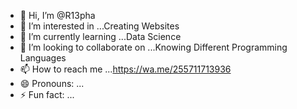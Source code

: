 - 👋 Hi, I’m @R13pha
- 👀 I’m interested in ...Creating Websites
- 🌱 I’m currently learning ...Data Science
- 💞️ I’m looking to collaborate on ...Knowing Different Programming Languages
- 📫 How to reach me ...https://wa.me/255711713936
- 😄 Pronouns: ...
- ⚡ Fun fact: ...

<!---
R13pha/R13pha is a ✨ special ✨ repository because its `README.md` (this file) appears on your GitHub profile.
You can click the Preview link to take a look at your changes.
--->
